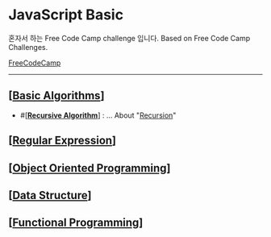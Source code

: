 # **JavaScript Basic**

 혼자서 하는 Free Code Camp challenge 입니다.
 Based on Free Code Camp Challenges.
 
 [FreeCodeCamp](https://www.freecodecamp.org)

 <hr/> 


## [**[Basic Algorithms](./Docs/BasicAlgorithms.md)**]
 - #[**[Recursive Algorithm](./Docs/recursion.js)**] : ... About "[Recursion](./Docs/recursion.md)"  
## [**[Regular Expression](./Docs/RegExp.md)**]
## [**[Object Oriented Programming](./Docs/OOB.md)**]
## [**[Data Structure](./Docs/DataStructure.md)**]
## [**[Functional Programming](./Docs/JS_Functional_Programming.md)**]